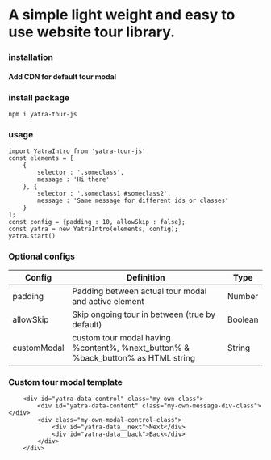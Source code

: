 # A simple light weight and easy to use website tour library.</a>

### installation

#### Add CDN for default tour modal

<a src="https://npmcdn.com/yatra-tour-js@latest/yatra.css"/>

### install package
```
npm i yatra-tour-js
```

### usage
```
import YatraIntro from 'yatra-tour-js'
const elements = [
    {
        selector : '.someclass',
        message : 'Hi there'
    }, {
        selector : '.someclass1 #someclass2',
        message : 'Same message for different ids or classes'
    }
];
const config = {padding : 10, allowSkip : false};
const yatra = new YatraIntro(elements, config);
yatra.start()
```

### Optional configs

Config | Definition | Type
--- | --- | ---
padding | Padding between actual tour modal and active element | Number
allowSkip | Skip ongoing tour in between (true by default) |  Boolean
customModal | custom tour modal having %content%, %next_button% & %back_button% as HTML string | String


### Custom tour modal template
```
    <div id="yatra-data-control" class="my-own-class">
        <div id="yatra-data-content" class="my-own-message-div-class"></div>
        <div class="my-own-modal-control-class">
            <div id="yatra-data__next">Next</div>
            <div id="yatra-data__back">Back</div>
        </div>
    </div>
```
